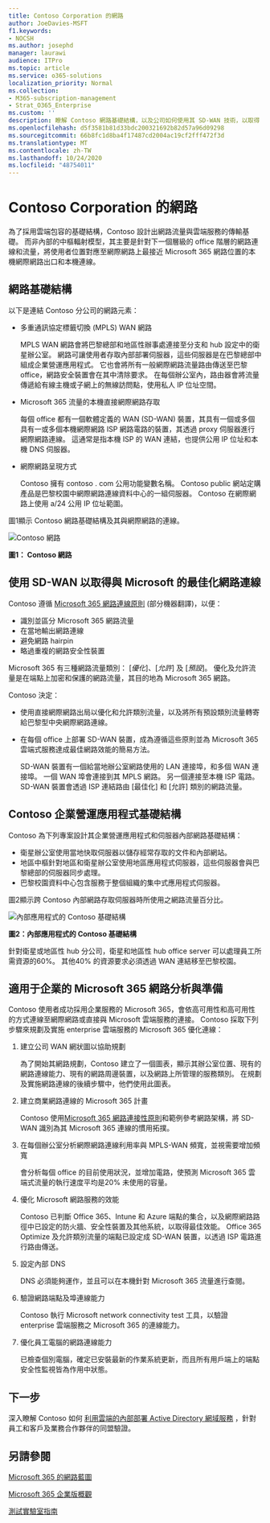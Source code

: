 ```yaml
---
title: Contoso Corporation 的網路
author: JoeDavies-MSFT
f1.keywords:
- NOCSH
ms.author: josephd
manager: laurawi
audience: ITPro
ms.topic: article
ms.service: o365-solutions
localization_priority: Normal
ms.collection:
- M365-subscription-management
- Strat_O365_Enterprise
ms.custom: ''
description: 瞭解 Contoso 網路基礎結構，以及公司如何使用其 SD-WAN 技術，以取得 enterprise 雲端服務 Microsoft 365 的最佳網路效能。
ms.openlocfilehash: d5f3581b81d33bdc200321692b82d57a96d09298
ms.sourcegitcommit: 66b8fc1d8ba4f17487cd2004ac19cf2fff472f3d
ms.translationtype: MT
ms.contentlocale: zh-TW
ms.lasthandoff: 10/24/2020
ms.locfileid: "48754011"
---
```

# <a name="networking-for-the-contoso-corporation"></a>Contoso Corporation 的網路

為了採用雲端包容的基礎結構，Contoso 設計出網路流量與雲端服務的傳輸基礎。 而非內部的中樞輻射模型，其主要是針對下一個層級的 office 階層的網路連線和流量，將使用者位置對應至網際網路上最接近 Microsoft 365 網路位置的本機網際網路出口和本機連線。

## <a name="networking-infrastructure"></a>網路基礎結構

以下是連結 Contoso 分公司的網路元素：

- 多重通訊協定標籤切換 (MPLS) WAN 網路

  MPLS WAN 網路會將巴黎總部和地區性辦事處連接至分支和 hub 設定中的衛星辦公室。 網路可讓使用者存取內部部署伺服器，這些伺服器是在巴黎總部中組成企業營運應用程式。 它也會將所有一般網際網路流量路由傳送至巴黎 office，網路安全裝置會在其中清除要求。 在每個辦公室內，路由器會將流量傳遞給有線主機或子網上的無線訪問點，使用私人 IP 位址空間。

- Microsoft 365 流量的本機直接網際網路存取

  每個 office 都有一個軟體定義的 WAN (SD-WAN) 裝置，其具有一個或多個具有一或多個本機網際網路 ISP 網路電路的裝置，其透過 proxy 伺服器進行網際網路連線。 這通常是指本機 ISP 的 WAN 連結，也提供公用 IP 位址和本機 DNS 伺服器。

- 網際網路呈現方式

  Contoso 擁有 contoso \. com 公用功能變數名稱。 Contoso public 網站定購產品是巴黎校園中網際網路連線資料中心的一組伺服器。 Contoso 在網際網路上使用 a/24 公用 IP 位址範圍。

圖1顯示 Contoso 網路基礎結構及其與網際網路的連線。

![Contoso 網路](../media/contoso-networking/contoso-networking-fig1.png)
 
**圖1： Contoso 網路**

## <a name="use-of-sd-wan-for-optimal-network-connectivity-to-microsoft"></a>使用 SD-WAN 以取得與 Microsoft 的最佳化網路連線

Contoso 遵循 [Microsoft 365 網路連線原則](microsoft-365-network-connectivity-principles.md) (部分機器翻譯)，以便：

- 識別並區分 Microsoft 365 網路流量
- 在當地輸出網路連線
- 避免網路 hairpin
- 略過重複的網路安全性裝置

Microsoft 365 有三種網路流量類別： [*優化*]、[*允許*] 及 [*預設*]。 優化及允許流量是在端點上加密和保護的網路流量，其目的地為 Microsoft 365 網路。

Contoso 決定：

- 使用直接網際網路出局以優化和允許類別流量，以及將所有預設類別流量轉寄給巴黎型中央網際網路連線。

- 在每個 office 上部署 SD-WAN 裝置，成為遵循這些原則並為 Microsoft 365 雲端式服務達成最佳網路效能的簡易方法。

  SD-WAN 裝置有一個給當地辦公室網路使用的 LAN 連接埠，和多個 WAN 連接埠。 一個 WAN 埠會連接到其 MPLS 網路。 另一個連接至本機 ISP 電路。 SD-WAN 裝置會透過 ISP 連結路由 [最佳化] 和 [允許] 類別的網路流量。

## <a name="the-contoso-line-of-business-app-infrastructure"></a>Contoso 企業營運應用程式基礎結構

Contoso 為下列專案設計其企業營運應用程式和伺服器內部網路基礎結構：

- 衛星辦公室使用當地快取伺服器以儲存經常存取的文件和內部網站。
- 地區中樞針對地區和衛星辦公室使用地區應用程式伺服器，這些伺服器會與巴黎總部的伺服器同步處理。
- 巴黎校園資料中心包含服務于整個組織的集中式應用程式伺服器。

圖2顯示跨 Contoso 內部網路存取伺服器時所使用之網路流量百分比。

![內部應用程式的 Contoso 基礎結構](../media/contoso-networking/contoso-networking-fig2.png)
 
**圖2：內部應用程式的 Contoso 基礎結構**

針對衛星或地區性 hub 分公司，衛星和地區性 hub office server 可以處理員工所需資源的60%。 其他40% 的資源要求必須透過 WAN 連結移至巴黎校園。

## <a name="network-analysis-and-preparation-for-microsoft-365-for-enterprise"></a>適用于企業的 Microsoft 365 網路分析與準備

Contoso 使用者成功採用企業服務的 Microsoft 365，會依高可用性和高可用性的方式連線至網際網路或直接與 Microsoft 雲端服務的連接。 Contoso 採取下列步驟來規劃及實施 enterprise 雲端服務的 Microsoft 365 優化連線：

1. 建立公司 WAN 網狀圖以協助規劃

   為了開始其網路規劃，Contoso 建立了一個圖表，顯示其辦公室位置、現有的網路連線能力、現有的網路周邊裝置，以及網路上所管理的服務類別。 在規劃及實施網路連線的後續步驟中，他們使用此圖表。

2. 建立商業網路連線的 Microsoft 365 計畫

   Contoso 使用[Microsoft 365 網路連接性原則](microsoft-365-network-connectivity-principles.md)和範例參考網路架構，將 SD-WAN 識別為其 Microsoft 365 連線的慣用拓撲。

3. 在每個辦公室分析網際網路連線利用率與 MPLS-WAN 頻寬，並視需要增加頻寬

   會分析每個 office 的目前使用狀況，並增加電路，使預測 Microsoft 365 雲端式流量的執行速度平均是20% 未使用的容量。

4. 優化 Microsoft 網路服務的效能

   Contoso 已判斷 Office 365、Intune 和 Azure 端點的集合，以及網際網路路徑中已設定的防火牆、安全性裝置及其他系統，以取得最佳效能。 Office 365 Optimize 及允許類別流量的端點已設定成 SD-WAN 裝置，以透過 ISP 電路進行路由傳送。

5. 設定內部 DNS

   DNS 必須能夠運作，並且可以在本機針對 Microsoft 365 流量進行查閱。

6. 驗證網路端點及埠連線能力

   Contoso 執行 Microsoft network connectivity test 工具，以驗證 enterprise 雲端服務之 Microsoft 365 的連線能力。

7. 優化員工電腦的網路連線能力

   已檢查個別電腦，確定已安裝最新的作業系統更新，而且所有用戶端上的端點安全性監視皆為作用中狀態。

## <a name="next-step"></a>下一步

深入瞭解 Contoso 如何 [利用雲端的內部部署 Active Directory 網域服務](contoso-identity.md) ，針對員工和客戶及業務合作夥伴的同盟驗證。

## <a name="see-also"></a>另請參閱

[Microsoft 365 的網路藍圖](networking-roadmap-microsoft-365.md)

[Microsoft 365 企業版概觀](microsoft-365-overview.md)

[測試實驗室指南](m365-enterprise-test-lab-guides.md)
